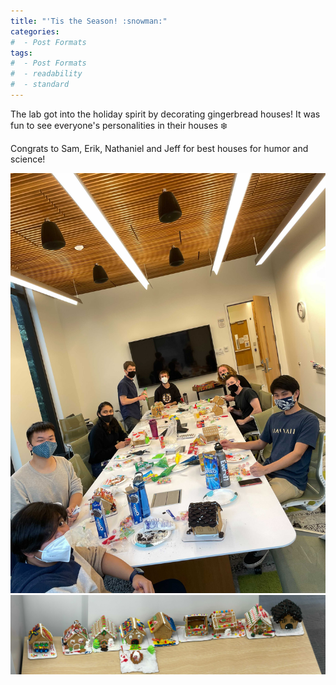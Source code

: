 ```yaml
---
title: "'Tis the Season! :snowman:"
categories:
#  - Post Formats
tags:
#  - Post Formats
#  - readability
#  - standard
---
```

The lab got into the holiday spirit by decorating gingerbread houses! It was fun to see everyone's personalities in their houses :snowflake: 

Congrats to Sam, Erik, Nathaniel and Jeff for best houses for humor and science!

![gingerbread decorating](/assets/images/2021-gingerbread-1.jpg)
![gingerbread decorating](/assets/images/2021-gingerbread-3.jpg)
